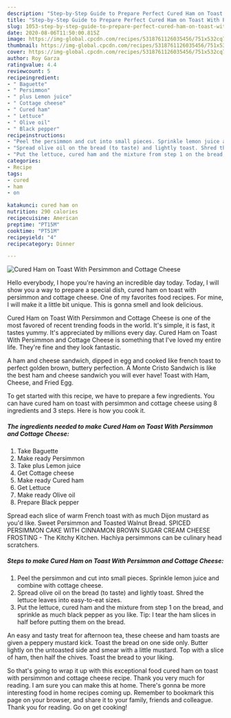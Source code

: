 ```yaml
---
description: "Step-by-Step Guide to Prepare Perfect Cured Ham on Toast With Persimmon and Cottage Cheese"
title: "Step-by-Step Guide to Prepare Perfect Cured Ham on Toast With Persimmon and Cottage Cheese"
slug: 1053-step-by-step-guide-to-prepare-perfect-cured-ham-on-toast-with-persimmon-and-cottage-cheese
date: 2020-08-06T11:50:00.815Z
image: https://img-global.cpcdn.com/recipes/5318761126035456/751x532cq70/cured-ham-on-toast-with-persimmon-and-cottage-cheese-recipe-main-photo.jpg
thumbnail: https://img-global.cpcdn.com/recipes/5318761126035456/751x532cq70/cured-ham-on-toast-with-persimmon-and-cottage-cheese-recipe-main-photo.jpg
cover: https://img-global.cpcdn.com/recipes/5318761126035456/751x532cq70/cured-ham-on-toast-with-persimmon-and-cottage-cheese-recipe-main-photo.jpg
author: Roy Garza
ratingvalue: 4.4
reviewcount: 5
recipeingredient:
- " Baguette"
- " Persimmon"
- " plus Lemon juice"
- " Cottage cheese"
- " Cured ham"
- " Lettuce"
- " Olive oil"
- " Black pepper"
recipeinstructions:
- "Peel the persimmon and cut into small pieces. Sprinkle lemon juice and combine with cottage cheese."
- "Spread olive oil on the bread (to taste) and lightly toast. Shred the lettuce leaves into easy-to-eat sizes."
- "Put the lettuce, cured ham and the mixture from step 1 on the bread, and sprinkle as much black pepper as you like. Tip: I tear the ham slices in half before putting them on the bread."
categories:
- Recipe
tags:
- cured
- ham
- on

katakunci: cured ham on 
nutrition: 290 calories
recipecuisine: American
preptime: "PT15M"
cooktime: "PT51M"
recipeyield: "4"
recipecategory: Dinner

---
```



![Cured Ham on Toast With Persimmon and Cottage Cheese](https://img-global.cpcdn.com/recipes/5318761126035456/751x532cq70/cured-ham-on-toast-with-persimmon-and-cottage-cheese-recipe-main-photo.jpg)

Hello everybody, I hope you're having an incredible day today. Today, I will show you a way to prepare a special dish, cured ham on toast with persimmon and cottage cheese. One of my favorites food recipes. For mine, I will make it a little bit unique. This is gonna smell and look delicious.

Cured Ham on Toast With Persimmon and Cottage Cheese is one of the most favored of recent trending foods in the world. It's simple, it is fast, it tastes yummy. It's appreciated by millions every day. Cured Ham on Toast With Persimmon and Cottage Cheese is something that I've loved my entire life. They're fine and they look fantastic.

A ham and cheese sandwich, dipped in egg and cooked like french toast to perfect golden brown, buttery perfection. A Monte Cristo Sandwich is like the best ham and cheese sandwich you will ever have! Toast with Ham, Cheese, and Fried Egg.


To get started with this recipe, we have to prepare a few ingredients. You can have cured ham on toast with persimmon and cottage cheese using 8 ingredients and 3 steps. Here is how you cook it.

<!--inarticleads1-->

##### The ingredients needed to make Cured Ham on Toast With Persimmon and Cottage Cheese:

1. Take  Baguette
1. Make ready  Persimmon
1. Take  plus Lemon juice
1. Get  Cottage cheese
1. Make ready  Cured ham
1. Get  Lettuce
1. Make ready  Olive oil
1. Prepare  Black pepper


Spread each slice of warm French toast with as much Dijon mustard as you&#39;d like. Sweet Persimmon and Toasted Walnut Bread. SPICED PERSIMMON CAKE WITH CINNAMON BROWN SUGAR CREAM CHEESE FROSTING - The Kitchy Kitchen. Hachiya persimmons can be culinary head scratchers. 

<!--inarticleads2-->

##### Steps to make Cured Ham on Toast With Persimmon and Cottage Cheese:

1. Peel the persimmon and cut into small pieces. Sprinkle lemon juice and combine with cottage cheese.
1. Spread olive oil on the bread (to taste) and lightly toast. Shred the lettuce leaves into easy-to-eat sizes.
1. Put the lettuce, cured ham and the mixture from step 1 on the bread, and sprinkle as much black pepper as you like. Tip: I tear the ham slices in half before putting them on the bread.


An easy and tasty treat for afternoon tea, these cheese and ham toasts are given a peppery mustard kick. Toast the bread on one side only. Butter lightly on the untoasted side and smear with a little mustard. Top with a slice of ham, then half the chives. Toast the bread to your liking. 

So that's going to wrap it up with this exceptional food cured ham on toast with persimmon and cottage cheese recipe. Thank you very much for reading. I am sure you can make this at home. There's gonna be more interesting food in home recipes coming up. Remember to bookmark this page on your browser, and share it to your family, friends and colleague. Thank you for reading. Go on get cooking!
